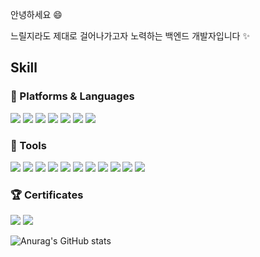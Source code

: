 안녕하세요 😄

느릴지라도 제대로 걸어나가고자 노력하는 백엔드 개발자입니다 ✨


## Skill

### 💬 Platforms & Languages
<img src="https://img.shields.io/badge/java-3B66BC?style=flat&logo=openjdk&logoColor=white"/> <img src="https://img.shields.io/badge/Spring-6DB33F?style=flat&logo=spring&logoColor=white"/> <img src="https://img.shields.io/badge/Spring Boot-6DB33F?style=flat&logo=springboot&logoColor=white"/> <img src="https://img.shields.io/badge/Spring Security-6DB33F?style=flat&logo=springsecurity&logoColor=white"/> <img src="https://img.shields.io/badge/QueryDSL-4479A1?style=flat&logoColor=white"/> <img src="https://img.shields.io/badge/Hibernate-59666C?style=flat&logo=Hibernate&logoColor=white"> <img src="https://img.shields.io/badge/MySQL-4479A1?style=flat&logo=mysql&logoColor=white"/> 

### 🔧 Tools
<img src="https://img.shields.io/badge/Amazon S3-569A31?style=flat&logo=amazons3&logoColor=white"/> <img src="https://img.shields.io/badge/Amazon EC2-FF9900?style=flat&logo=amazonec2&logoColor=white"/> <img src="https://img.shields.io/badge/Amazon RDS-527FFF?style=flat&logo=amazonrds&logoColor=white"/> <img src="https://img.shields.io/badge/Git-F05032?style=flat&logo=git&logoColor=white"/> <img src="https://img.shields.io/badge/GitHub-181717?style=flat&logo=github&logoColor=white"/> <img src="https://img.shields.io/badge/Intellij IDEA-892CA0?style=flat&logo=intellijidea&logoColor=white"/> <img src="https://img.shields.io/badge/Postman-FF6C37?style=flat&logo=postman&logoColor=white"/> <img src="https://img.shields.io/badge/JUnit5-25A162?style=flat&logo=JUnit5&logoColor=white"> <img src="https://img.shields.io/badge/Docker-2496ED?style=flat&logo=docker&logoColor=white">
<img src="https://img.shields.io/badge/Notion-231F20?style=flat&logo=notion&logoColor=white"> <img src="https://img.shields.io/badge/Slack-4A154B?style=flat&logo=slack&logoColor=white">

### 🏆 Certificates
<img src="https://img.shields.io/badge/정보처리기사-00465B??style=flat-square&logoColor=white"> <img src="https://img.shields.io/badge/SQLD-00465B?style=flat-square&logoColor=white">


![Anurag's GitHub stats](https://github-readme-stats.vercel.app/api?username=meena2003&show_icons=true&theme=radical)
